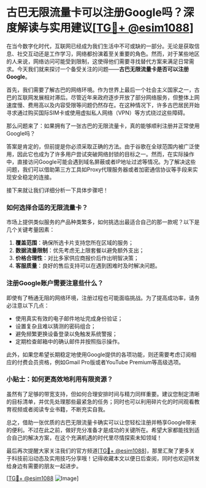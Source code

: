 # 古巴无限流量卡可以注册Google吗？深度解读与实用建议[[TG💪+ @esim1088](https://t.me/s/esim1088)]

在当今数字化时代，互联网已经成为我们生活中不可或缺的一部分。无论是获取信息、社交互动还是工作学习，网络都扮演着至关重要的角色。然而，对于某些地区的人来说，网络访问可能受到限制，这使得他们需要寻找替代方案来满足日常需求。今天我们就来探讨一个备受关注的问题——**古巴无限流量卡是否可以注册Google**。

首先，我们需要了解古巴的网络环境。作为世界上最后一个社会主义国家之一，古巴的互联网发展相对滞后。尽管近年来政府逐步开放了部分网络服务，但整体上网速度慢、费用高以及内容受限等问题仍然存在。在这种情况下，许多古巴居民开始寻求通过购买国际SIM卡或使用虚拟私人网络（VPN）等方式绕过这些障碍。

那么问题来了：如果拥有了一张古巴的无限流量卡，真的能够顺利注册并正常使用Google吗？

答案是肯定的，但前提是你必须采取正确的方法。由于谷歌在全球范围内被广泛使用，因此它也成为了许多用户尝试突破网络封锁的目标之一。然而，在实际操作中，直接访问Google可能会遇到域名屏蔽或者IP地址过滤等情况。为了解决这些问题，我们可以借助第三方工具如Proxy代理服务器或者加密通信协议等手段来实现安全稳定的连接。

接下来就让我们详细分析一下具体步骤吧！

### 如何选择合适的无限流量卡？
市场上提供类似服务的产品种类繁多，如何挑选出最适合自己的那一款呢？以下是几个关键考量因素：
1. **覆盖范围**：确保所选卡片支持您所在区域的服务；
2. **数据流量限制**：优先考虑无上限套餐以避免额外支出；
3. **价格合理性**：对比多家供应商报价后作出明智决策；
4. **客服质量**：良好的售后支持可以在遇到困难时及时解决问题。

### 注册Google账户需要注意些什么？
即使有了畅通无阻的网络环境，注册过程也可能面临挑战。为了提高成功率，请务必注意以下几点：
- 使用真实有效的电子邮件地址完成身份验证；
- 设置复杂且难以猜测的密码组合；
- 避免频繁更换设备登录以免触发系统警报；
- 定期检查邮箱中的确认邮件并按照指示操作。

此外，如果您希望长期稳定地使用Google提供的各项功能，则还需要考虑订阅相应的付费会员资格，例如Gmail Pro版或者YouTube Premium等高级选项。

### 小贴士：如何更高效地利用有限资源？
虽然有了足够的带宽支持，但如何合理安排时间与精力同样重要。建议您制定清晰的目标清单，并优先处理那些最紧急的任务；同时也可以利用碎片化的时间观看教育视频或者阅读专业书籍，不断充实自我。

总之，借助一张优质的古巴无限流量卡确实可以让您轻松注册并畅享Google带来的便利。不过在此之前，做好充分准备才是成功的关键所在。希望大家都能找到适合自己的解决方案，在这个充满机遇的时代里尽情探索未知领域！

最后再次提醒大家关注我们的官方频道[[TG💪+ @esim1088](https://t.me/s/esim1088)]，那里汇聚了更多关于科技前沿动态及实用技巧分享哦！记得收藏本文以便日后查阅，同时也欢迎转发给身边有需要的朋友一起进步。

[[TG💪+ @esim1088](https://t.me/s/esim1088) ![Image](https://i.postimg.cc/4NQfJmqS/Snipaste-2025-05-13-00-14-12.png)]